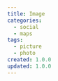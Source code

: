 ```yaml
---
title: Image
categories:
  - social
  - maps
tags:
  - picture
  - photo
created: 1.0.0
updated: 1.0.0
---
```

